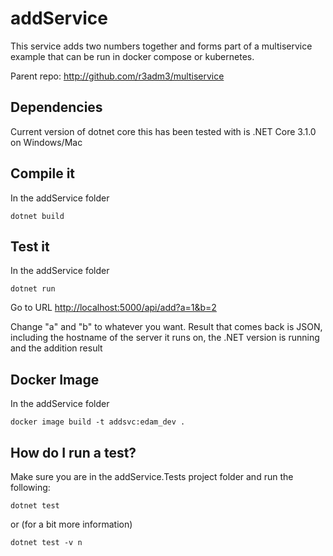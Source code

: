 # addService

This service adds two numbers together and forms part of a multiservice example that can be run in docker compose or kubernetes.

Parent repo: <http://github.com/r3adm3/multiservice>

## Dependencies

Current version of dotnet core this has been tested with is .NET Core 3.1.0 on Windows/Mac

## Compile it

In the addService folder

```dotnetcore
dotnet build
```

## Test it

In the addService folder

```dotnetcore
dotnet run
```

Go to URL <http://localhost:5000/api/add?a=1&b=2>

Change "a" and "b" to whatever you want. Result that comes back is JSON, including the hostname of the server it runs on, the .NET version is running and the addition result

## Docker Image

In the addService folder

```docker
docker image build -t addsvc:edam_dev .
```

## How do I run a test?

Make sure you are in the addService.Tests project folder and run the following:

```dotnetcore
dotnet test
```

or (for a bit more information)

```dotnetcore
dotnet test -v n
```
